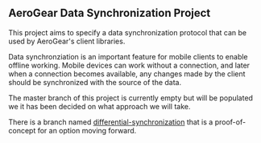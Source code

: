 ## AeroGear Data Synchronization Project
This project aims to specify a data synchronization protocol that can be used by AeroGear's client libraries.

Data synchronziation is an important feature for mobile clients to enable offline working. Mobile devices can
work without a connection, and later when a connection becomes available, any changes made by the client should be
synchronized with the source of the data.

The master branch of this project is currently empty but will be populated we it has been decided on what approach 
we will take. 

There is a branch named [differential-synchronization](https://github.com/aerogear/aerogear-sync-server/differential-synchronization)
that is a proof-of-concept for an option moving forward.

